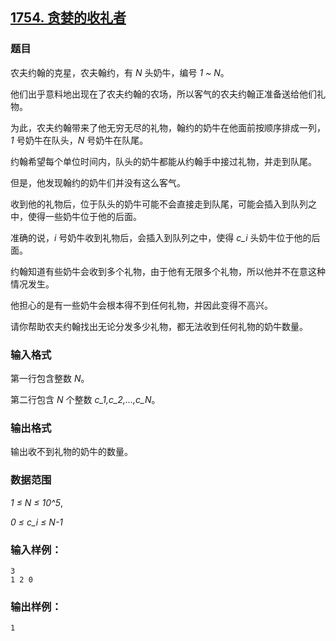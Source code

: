 ## [1754. 贪婪的收礼者](https://www.acwing.com/problem/content/1756/)

### 题目

农夫约翰的克星，农夫翰约，有 *N* 头奶牛，编号 *1 ~ N*。

他们出乎意料地出现在了农夫约翰的农场，所以客气的农夫约翰正准备送给他们礼物。

为此，农夫约翰带来了他无穷无尽的礼物，翰约的奶牛在他面前按顺序排成一列，*1* 号奶牛在队头，*N* 号奶牛在队尾。

约翰希望每个单位时间内，队头的奶牛都能从约翰手中接过礼物，并走到队尾。

但是，他发现翰约的奶牛们并没有这么客气。

收到他的礼物后，位于队头的奶牛可能不会直接走到队尾，可能会插入到队列之中，使得一些奶牛位于他的后面。

准确的说，*i* 号奶牛收到礼物后，会插入到队列之中，使得 *c_i* 头奶牛位于他的后面。

约翰知道有些奶牛会收到多个礼物，由于他有无限多个礼物，所以他并不在意这种情况发生。

他担心的是有一些奶牛会根本得不到任何礼物，并因此变得不高兴。

请你帮助农夫约翰找出无论分发多少礼物，都无法收到任何礼物的奶牛数量。

### 输入格式

第一行包含整数 *N*。

第二行包含 *N* 个整数 *c_1,c_2,…,c_N*。

### 输出格式

输出收不到礼物的奶牛的数量。

### 数据范围

*1 ≤ N ≤ 10^5*,

*0 ≤ c_i ≤ N-1*

### 输入样例：

```
3
1 2 0
```

### 输出样例：

```
1
```
